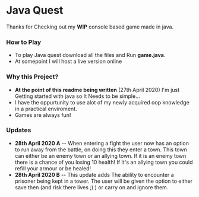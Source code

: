 <h1>Java Quest</h1>

Thanks for Checking out my <strong>WIP</strong> console based game made in java.

<h3>How to Play</h3>
<ul>
  <li>To play Java quest download all the files and Run <strong>game.java</strong>.</li>
  <li>At somepoint I will host a live version online</li>
</ul>


<h3>Why this Project?</h3>

<ul>
<li><strong>At the point of this readme being written</strong> (27th April 2020) I'm just Getting started with java so It Needs to be simple...</li>
<li>I have the oppurtunity to use alot of my newly acquired oop knowledge in a practical enviroment.</li>
<li>Games are always fun!</li>
</ul> 

<h3>Updates</h3>
<ul>
  <li> <strong>28th April 2020 A</strong> -- When entering a fight the user now has an option to run away from the battle, on doing this they enter a town. This town can either be an enemy town or an allying town. If it is an enemy town there is a chance of you losing 10 health! If It's an allying town you could refill your armour or be healed! </li>
  
  <li> <strong>28th April 2020 B</strong> -- This update adds The ability to encounter a prisoner being kept in a tower. The user will be given the option to either save then (and risk there lives ;) ) or carry on and ignore them. </li>
  
</ul>
